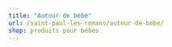 ```yaml
---
title: "Autour de bébé"
url: /saint-paul-les-romans/autour-de-bebe/
shop: produits pour bébés
---
```

